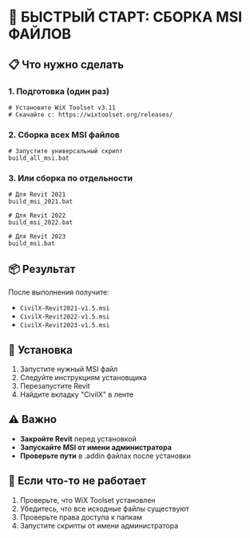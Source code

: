 # 🚀 БЫСТРЫЙ СТАРТ: СБОРКА MSI ФАЙЛОВ

## 📋 Что нужно сделать

### 1. Подготовка (один раз)
```batch
# Установите WiX Toolset v3.11
# Скачайте с: https://wixtoolset.org/releases/
```

### 2. Сборка всех MSI файлов
```batch
# Запустите универсальный скрипт
build_all_msi.bat
```

### 3. Или сборка по отдельности
```batch
# Для Revit 2021
build_msi_2021.bat

# Для Revit 2022  
build_msi_2022.bat

# Для Revit 2023
build_msi.bat
```

## 📦 Результат

После выполнения получите:
- `CivilX-Revit2021-v1.5.msi`
- `CivilX-Revit2022-v1.5.msi` 
- `CivilX-Revit2023-v1.5.msi`

## 🔧 Установка

1. Запустите нужный MSI файл
2. Следуйте инструкциям установщика
3. Перезапустите Revit
4. Найдите вкладку "CivilX" в ленте

## ⚠️ Важно

- **Закройте Revit** перед установкой
- **Запускайте MSI от имени администратора**
- **Проверьте пути** в .addin файлах после установки

## 🐛 Если что-то не работает

1. Проверьте, что WiX Toolset установлен
2. Убедитесь, что все исходные файлы существуют
3. Проверьте права доступа к папкам
4. Запустите скрипты от имени администратора

